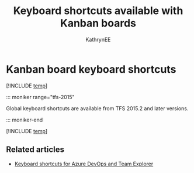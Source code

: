 ﻿---
title: Keyboard shortcuts available with Kanban boards
titleSuffix: Azure Boards
description: Use keyboard shortcuts to interact with product, portfolio, and sprint backlogs in Azure Boards, Azure DevOps, & Team Foundation Server   
ms.custom: boards-kanban 
ms.technology: devops-agile
ms.prod: devops
ms.assetid: 
ms.manager: mijacobs
ms.author: kaelli
author: KathrynEE
ms.topic: reference
monikerRange: '>= tfs-2015'
ms.date: 11/19/2018
---

# Kanban board keyboard shortcuts

[!INCLUDE [temp](../_shared/version-vsts-tfs-2015-on.md)]

::: moniker range="tfs-2015"

Global keyboard shortcuts are available from TFS 2015.2 and later versions.

::: moniker-end

[!INCLUDE [temp](../../_shared/keyboard-shortcuts/work-board-shortcuts.md)]


## Related articles

- [Keyboard shortcuts for Azure DevOps and Team Explorer](../../project/navigation/keyboard-shortcuts.md)


